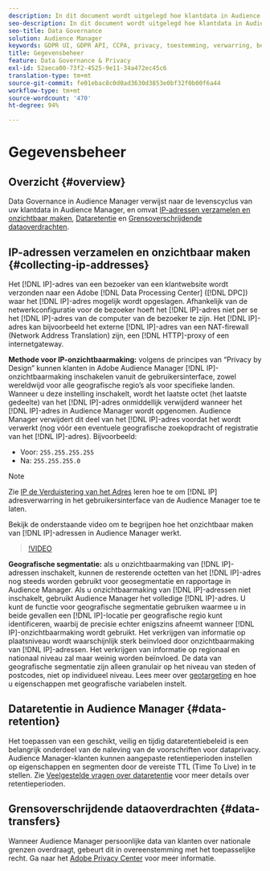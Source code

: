 ```yaml
---
description: In dit document wordt uitgelegd hoe klantdata in Audience Manager worden beheerd.
seo-description: In dit document wordt uitgelegd hoe klantdata in Audience Manager worden beheerd.
seo-title: Data Governance
solution: Audience Manager
keywords: GDPR UI, GDPR API, CCPA, privacy, toestemming, verwarring, bestuur
title: Gegevensbeheer
feature: Data Governance & Privacy
exl-id: 52aeca00-73f2-4525-9e11-34a472ec45c6
translation-type: tm+mt
source-git-commit: fe01ebac8c0d0ad3630d3853e0bf32f0b00f6a44
workflow-type: tm+mt
source-wordcount: '470'
ht-degree: 94%

---
```


# Gegevensbeheer

## Overzicht {#overview}

Data Governance in Audience Manager verwijst naar de levenscyclus van uw klantdata in Audience Manager, en omvat [IP-adressen verzamelen en onzichtbaar maken](data-governance.md#collecting-ip-addresses), [Dataretentie](data-governance.md#data-retention) en [Grensoverschrijdende dataoverdrachten](data-governance.md#data-transfers).

## IP-adressen verzamelen en onzichtbaar maken {#collecting-ip-addresses}

Het [!DNL IP]-adres van een bezoeker van een klantwebsite wordt verzonden naar een Adobe [!DNL Data Processing Center] ([!DNL DPC]) waar het [!DNL IP]-adres mogelijk wordt opgeslagen. Afhankelijk van de netwerkconfiguratie voor de bezoeker hoeft het [!DNL IP]-adres niet per se het [!DNL IP]-adres van de computer van de bezoeker te zijn. Het [!DNL IP]-adres kan bijvoorbeeld het externe [!DNL IP]-adres van een NAT-firewall (Network Address Translation) zijn, een [!DNL HTTP]-proxy of een internetgateway.

**Methode voor IP-onzichtbaarmaking:** volgens de principes van “Privacy by Design” kunnen klanten in Adobe Audience Manager [!DNL IP]-onzichtbaarmaking inschakelen vanuit de gebruikersinterface, zowel wereldwijd voor alle geografische regio’s als voor specifieke landen. Wanneer u deze instelling inschakelt, wordt het laatste octet (het laatste gedeelte) van het [!DNL IP]-adres onmiddellijk verwijderd wanneer het [!DNL IP]-adres in Audience Manager wordt opgenomen. Audience Manager verwijdert dit deel van het [!DNL IP]-adres voordat het wordt verwerkt (nog vóór een eventuele geografische zoekopdracht of registratie van het [!DNL IP]-adres). Bijvoorbeeld:

* Voor: `255.255.255.255`
* Na: `255.255.255.0`

>[!NOTE]
>
>Zie [IP de Verduistering van het Adres](../../features/administration/ip-obfuscation.md) leren hoe te om [!DNL IP] adresverwarring in het gebruikersinterface van de Audience Manager toe te laten.

Bekijk de onderstaande video om te begrijpen hoe het onzichtbaar maken van [!DNL IP]-adressen in Audience Manager werkt.

>[!VIDEO](https://video.tv.adobe.com/v/27218/)

**Geografische segmentatie:** als u onzichtbaarmaking van [!DNL IP]-adressen inschakelt, kunnen de resterende octetten van het [!DNL IP]-adres nog steeds worden gebruikt voor geosegmentatie en rapportage in Audience Manager. Als u onzichtbaarmaking van [!DNL IP]-adressen niet inschakelt, gebruikt Audience Manager het volledige [!DNL IP]-adres. U kunt de functie voor geografische segmentatie gebruiken waarmee u in beide gevallen een [!DNL IP]-locatie per geografische regio kunt identificeren, waarbij de precisie echter enigszins afneemt wanneer [!DNL IP]-onzichtbaarmaking wordt gebruikt. Het verkrijgen van informatie op plaatsniveau wordt waarschijnlijk sterk beïnvloed door onzichtbaarmaking van [!DNL IP]-adressen. Het verkrijgen van informatie op regionaal en nationaal niveau zal maar weinig worden beïnvloed. De data van geografische segmentatie zijn alleen granulair op het niveau van steden of postcodes, niet op individueel niveau. Lees meer over [geotargeting](../../features/traits/trait-geotarget-keys.md) en hoe u eigenschappen met geografische variabelen instelt.

## Dataretentie in Audience Manager {#data-retention}

Het toepassen van een geschikt, veilig en tijdig dataretentiebeleid is een belangrijk onderdeel van de naleving van de voorschriften voor dataprivacy. Audience Manager-klanten kunnen aangepaste retentieperioden instellen op eigenschappen en segmenten door de vereiste TTL (Time To Live) in te stellen. Zie [Veelgestelde vragen over dataretentie](../../faq/faq-privacy.md) voor meer details over retentieperioden.

## Grensoverschrijdende dataoverdrachten {#data-transfers}

Wanneer Audience Manager persoonlijke data van klanten over nationale grenzen overdraagt, gebeurt dit in overeenstemming met het toepasselijke recht. Ga naar het [Adobe Privacy Center](https://www.adobe.com/nl/privacy/eudatatransfers.html) voor meer informatie.
